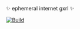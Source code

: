 ✨ ephemeral internet gxrl ✨

[![Build](https://img.shields.io/github/actions/workflow/status/fklr/fklr/ci.yml?branch=main)](https://github.com/fklr/fklr/actions?query=workflow%3A%22samsara%22)
